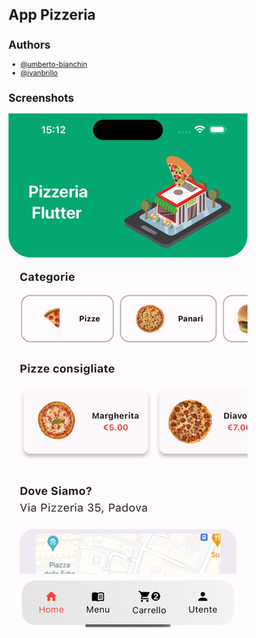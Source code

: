 # App Pizzeria

## Authors

* [@umberto-bianchin](https://www.https/github.com/umberto-bianchin)
* [@ivanbrillo](https://www.github.com/ivanbrillo)

## Screenshots

![screenshot](./src/images/home.png)
  
